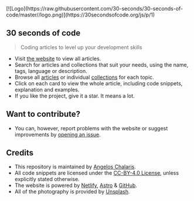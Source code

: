 <div class="github-widget" data-repo="30-seconds/30-seconds-of-code"></div>
[![Logo](https://raw.githubusercontent.com/30-seconds/30-seconds-of-code/master//logo.png)](https://30secondsofcode.org/js/p/1)

## 30 seconds of code

> Coding articles to level up your development skills

* Visit [the website](https://30secondsofcode.org) to view all articles.
* Search for articles and collections that suit your needs, using the name, tags, language or description.
* Browse all [articles](https://30secondsofcode.org/snippets/p/1) or individual [collections](https://30secondsofcode.org/collections/p/1) for each topic.
* Click on each card to view the whole article, including code snippets, explanation and examples.
* If you like the project, give it a star. It means a lot.

## Want to contribute?

* You can, however, report problems with the website or suggest improvements by [opening an issue](https://github.com/Chalarangelo/30-seconds-of-code/issues/new).

## Credits

* This repository is maintained by [Angelos Chalaris](https://github.com/Chalarangelo).
* All code snippets are licensed under the [CC-BY-4.0 License](https://creativecommons.org/licenses/by/4.0/), unless explicitly stated otherwise.
* The website is powered by [Netlify](https://www.netlify.com/), [Astro](https://astro.build/) & [GitHub](https://github.com/).
* All of the photography is provided by [Unsplash](https://unsplash.com/collections/9387655/30-seconds-of-code-images).